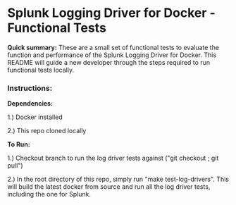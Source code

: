 # Splunk Logging Driver for Docker - Functional Tests # 

**Quick summary:** These are a small set of functional tests to evaluate the function and performance of the Splunk Logging Driver for Docker. This README will guide a new developer through the steps required to run functional tests locally.

### Instructions: ###

**Dependencies:**

1.) Docker installed

2.) This repo cloned locally

**To Run:**

1.) Checkout branch to run the log driver tests against ("git checkout <branchname>; git pull")

2.) In the root directory of this repo, simply run "make test-log-drivers". This will build the latest docker from source and run all the log driver tests, including the one for Splunk.
